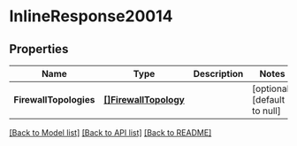 # InlineResponse20014

## Properties
Name | Type | Description | Notes
------------ | ------------- | ------------- | -------------
**FirewallTopologies** | [**[]FirewallTopology**](FirewallTopology.md) |  | [optional] [default to null]

[[Back to Model list]](../README.md#documentation-for-models) [[Back to API list]](../README.md#documentation-for-api-endpoints) [[Back to README]](../README.md)

